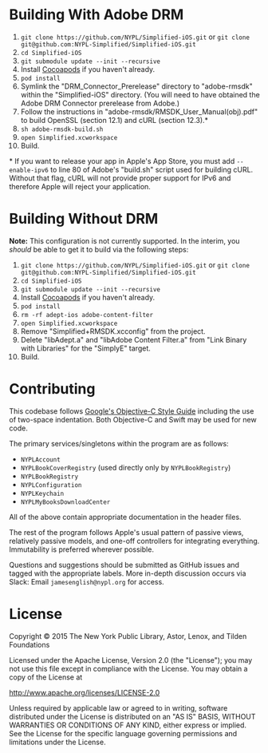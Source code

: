 # Building With Adobe DRM

01. `git clone https://github.com/NYPL/Simplified-iOS.git` or `git clone git@github.com:NYPL-Simplified/Simplified-iOS.git`
02. `cd Simplified-iOS`
03. `git submodule update --init --recursive`
04. Install [Cocoapods](https://cocoapods.org) if you haven't already.
05. `pod install`
06. Symlink the "DRM_Connector_Prerelease" directory to "adobe-rmsdk" within the "Simplified-iOS" directory. (You will need to have obtained the Adobe DRM Connector prerelease from Adobe.)
07. Follow the instructions in "adobe-rmsdk/RMSDK_User_Manual(obj).pdf" to build OpenSSL (section 12.1) and cURL (section 12.3).*
08. `sh adobe-rmsdk-build.sh`
09. `open Simplified.xcworkspace`
10. Build.

\* If you want to release your app in Apple's App Store, you must add `--enable-ipv6` to line 80 of Adobe's "build.sh" script used for building cURL. Without that flag, cURL will not provide proper support for IPv6 and therefore Apple will reject your application.

# Building Without DRM

**Note:** This configuration is not currently supported. In the interim, you _should_ be able to get it to build via the following steps:

01. `git clone https://github.com/NYPL/Simplified-iOS.git` or `git clone git@github.com:NYPL-Simplified/Simplified-iOS.git`
02. `cd Simplified-iOS`
03. `git submodule update --init --recursive`
04. Install [Cocoapods](https://cocoapods.org) if you haven't already.
05. `pod install`
06. `rm -rf adept-ios adobe-content-filter`
07. `open Simplified.xcworkspace`
08. Remove "Simplified+RMSDK.xcconfig" from the project.
09. Delete "libAdept.a" and "libAdobe Content Filter.a" from "Link Binary with Libraries" for the "SimplyE" target.
10. Build.

# Contributing

This codebase follows [Google's Objective-C Style Guide](https://google.github.io/styleguide/objcguide.xml)
including the use of two-space indentation. Both Objective-C and Swift may be
used for new code.

The primary services/singletons within the program are as follows:

* `NYPLAccount`
* `NYPLBookCoverRegistry` (used directly only by `NYPLBookRegistry`)
* `NYPLBookRegistry`
* `NYPLConfiguration`
* `NYPLKeychain`
* `NYPLMyBooksDownloadCenter`

All of the above contain appropriate documentation in the header files.

The rest of the program follows Apple's usual pattern of passive views,
relatively passive models, and one-off controllers for integrating everything.
Immutability is preferred wherever possible.

Questions and suggestions should be submitted as GitHub issues and tagged with
the appropriate labels. More in-depth discussion occurs via Slack: Email
`jamesenglish@nypl.org` for access.

# License

Copyright © 2015 The New York Public Library, Astor, Lenox, and Tilden Foundations

Licensed under the Apache License, Version 2.0 (the "License");
you may not use this file except in compliance with the License.
You may obtain a copy of the License at

   http://www.apache.org/licenses/LICENSE-2.0

Unless required by applicable law or agreed to in writing, software
distributed under the License is distributed on an "AS IS" BASIS,
WITHOUT WARRANTIES OR CONDITIONS OF ANY KIND, either express or implied.
See the License for the specific language governing permissions and
limitations under the License.
